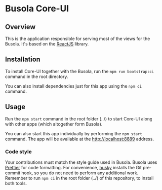 # Busola Core-UI

## Overview

This is the application responsible for serving most of the views for the Busola. It's based on the [ReactJS](https://reactjs.org/) library.

## Installation

To install Core-UI together with the Busola, run the `npm run bootstrap:ci` command in the root directory.

You can also install dependencies just for this app using the `npm ci` command.

## Usage

Run the `npm start` command in the root folder (../) to start Core-UI along with other apps (which altogether form Busola).

You can also start this app individually by performing the `npm start` command. The app will be available at the [http://localhost:8889](http://localhost:8889) address.

### Code style

Your contributions must match the style guide used in Busola. Busola uses [Prettier](https://prettier.io) for code formatting. For convenience, [husky](https://github.com/typicode/husky) installs the Git pre-commit hook, so you do not need to perform any additional work. Remember to run `npm ci` in the root folder (../) of this repository, to install both tools.
